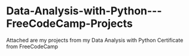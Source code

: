 # Data-Analysis-with-Python---FreeCodeCamp-Projects
Attached are my projects from my Data Analysis with Python Certificate from FreeCodeCamp
